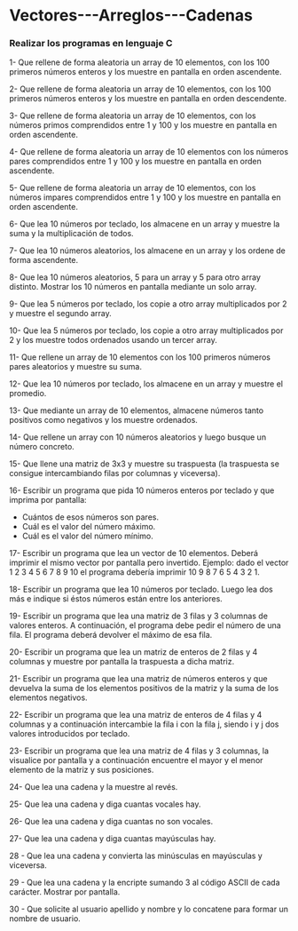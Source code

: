 # Vectores---Arreglos---Cadenas

### Realizar los programas en lenguaje C

1- Que rellene de forma aleatoria un array de 10 elementos, con los 100 primeros números enteros y los muestre en pantalla en orden ascendente.

2- Que rellene de forma aleatoria un array de 10 elementos, con los 100 primeros números enteros y los muestre en pantalla en orden descendente.

3- Que rellene de forma aleatoria un array de 10 elementos, con los números primos comprendidos entre 1 y 100 y los muestre en pantalla en orden ascendente.

4- Que rellene de forma aleatoria un array de 10 elementos con los números pares comprendidos entre 1 y 100 y los muestre en pantalla en orden ascendente.

5- Que rellene de forma aleatoria un array de 10 elementos, con los números impares comprendidos entre 1 y 100 y los muestre en pantalla en orden ascendente.

6- Que lea 10 números por teclado, los almacene en un array y muestre la suma y la multiplicación de todos.

7- Que lea 10 números aleatorios, los almacene en un array y los ordene de forma ascendente.

8- Que lea 10 números aleatorios, 5 para un array y 5 para otro array distinto. Mostrar los 10 números en pantalla mediante un solo array.

9- Que lea 5 números por teclado, los copie a otro array multiplicados por 2 y muestre el segundo array.

10- Que lea 5 números por teclado, los copie a otro array multiplicados por 2 y los muestre todos ordenados usando un tercer array.

11- Que rellene un array de 10 elementos con los 100 primeros números pares aleatorios y muestre su suma.

12- Que lea 10 números por teclado, los almacene en un array y muestre el promedio.

13- Que mediante un array de 10 elementos, almacene números tanto positivos como negativos y los muestre ordenados.

14- Que rellene un array con 10 números aleatorios y luego busque un número concreto.

15- Que llene una matriz de 3x3 y muestre su traspuesta (la traspuesta se consigue intercambiando filas por columnas y viceversa).

16- Escribir un programa que pida 10 números enteros por teclado y que imprima por pantalla:
   - Cuántos de esos números son pares.
   - Cuál es el valor del número máximo.
   - Cuál es el valor del número mínimo.
  
17- Escribir un programa que lea un vector de 10 elementos. Deberá imprimir el mismo vector por pantalla pero invertido. Ejemplo: dado el vector 1 2 3 4 5 6 7 8 9 10 el programa debería imprimir 10 9 8 7 6 5 4 3 2 1.

18- Escribir un programa que lea 10 números por teclado. Luego lea dos más e indique si éstos números están entre los anteriores.

19- Escribir un programa que lea una matriz de 3 filas y 3 columnas de valores enteros. A continuación, el programa debe pedir el número de una fila. El programa deberá devolver el máximo de esa fila.

20- Escribir un programa que lea un matriz de enteros de 2 filas y 4 columnas y muestre por pantalla la traspuesta a dicha matriz.

21- Escribir un programa que lea una matriz de números enteros y que devuelva la suma de los elementos positivos de la matriz y la suma de los elementos negativos.

22- Escribir un programa que lea una matriz de enteros de 4 filas y 4 columnas y a continuación intercambie la fila i con la fila j, siendo i y j dos valores introducidos por teclado.

23- Escribir un programa que lea una matriz de 4 filas y 3 columnas, la visualice por pantalla y a continuación encuentre el mayor y el menor elemento de la matriz y sus posiciones.

24- Que lea una cadena y la muestre al revés.

25- Que lea una cadena y diga cuantas vocales hay.

26- Que lea una cadena y diga cuantas no son vocales.

27- Que lea una cadena y diga cuantas mayúsculas hay.

28 - Que lea una cadena y convierta las minúsculas en mayúsculas y viceversa.

29 - Que lea una cadena y la encripte sumando 3 al código ASCII de cada carácter. Mostrar por pantalla.

30 - Que solicite al usuario apellido y nombre y lo concatene para formar un nombre de usuario.

